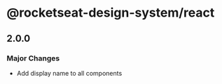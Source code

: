 # @rocketseat-design-system/react

## 2.0.0

### Major Changes

- Add display name to all components
